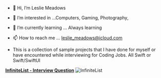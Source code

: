 - 👋 Hi, I’m Leslie Meadows
- 👀 I’m interested in ...Computers, Gaming, Photography, 
- 🌱 I’m currently learning ... Always learning
- 📫 How to reach me ... leslie_meadows@icloud.com

- This is a collection of sample projects that I have done for myself or have encountered while interviewing for Coding Jobs.
All Swift or Swift/SwiftUI
<!---
leslieme/leslieme is a ✨ special ✨ repository because its `README.md` (this file) appears on your GitHub profile.
You can click the Preview link to take a look at your changes.
--->
[**InfiniteList - Interview Question**](https://github.com/leslieme/InfiniteList)
![InfiniteList](https://user-images.githubusercontent.com/91562049/135146575-6a96c051-5e90-4503-b073-74ffa51f0e43.png)
